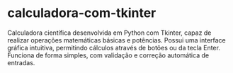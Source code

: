 # calculadora-com-tkinter
Calculadora científica desenvolvida em Python com Tkinter, capaz de realizar operações matemáticas básicas e potências. Possui uma interface gráfica intuitiva, permitindo cálculos através de botões ou da tecla Enter. Funciona de forma simples, com validação e correção automática de entradas.
